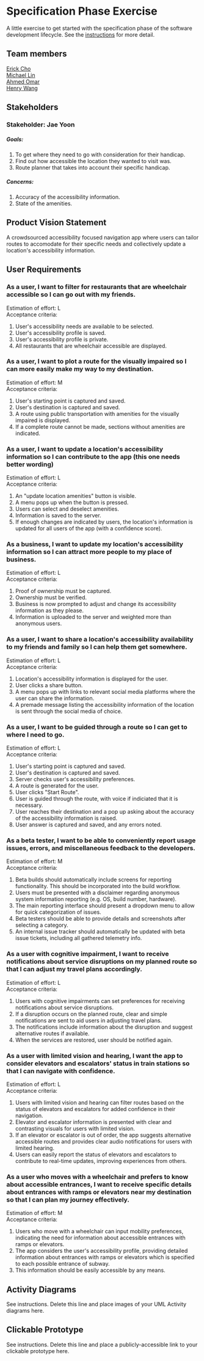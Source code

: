 # Specification Phase Exercise

A little exercise to get started with the specification phase of the software development lifecycle. See the [instructions](instructions.md) for more detail.

## Team members

[Erick Cho](https://github.com/ec3566)  
[Michael Lin](https://github.com/freerainboxbox)  
[Ahmed Omar](https://github.com/ahmed-o-324)  
[Henry Wang](https://github.com/fishlesswater)  

## Stakeholders

### Stakeholder: Jae Yoon 
##### Goals:  
1. To get where they need to go with consideration for their handicap.
2. Find out how accessible the location they wanted to visit was.
3. Route planner that takes into account their specific handicap.
##### Concerns:
1. Accuracy of the accessibility information.
2. State of the amenities.

## Product Vision Statement

A crowdsourced accessibility focused navigation app where users can tailor routes to accomodate for their specific needs and collectively update a location's accessibility information.

## User Requirements

### As a user, I want to filter for restaurants that are wheelchair accessible so I can go out with my friends.
Estimation of effort: L  
Acceptance criteria:
1. User's accessibility needs are available to be selected.
2. User's accessibility profile is saved.
3. User's accessibility profile is private.
4. All restaurants that are wheelchair accessible are displayed.


### As a user, I want to plot a route for the visually impaired so I can more easily make my way to my destination.
Estimation of effort: M  
Acceptance criteria:
1. User's starting point is captured and saved.
2. User's destination is captured and saved.
3. A route using public transportation with amenities for the visually impaired is displayed.
4. If a complete route cannot be made, sections without amenities are indicated.


### As a user, I want to update a location's accessibility information so I can contribute to the app (this one needs better wording)
Estimation of effort: L  
Acceptance criteria:
1. An "update location amenities" button is visible.
2. A menu pops up when the button is pressed.
3. Users can select and deselect amenities.
4. Information is saved to the server.
5. If enough changes are indicated by users, the location's information is updated for all users of the app (with a confidence score).


### As a business, I want to update my location's accessibility information so I can attract more people to my place of business.
Estimation of effort: L  
Acceptance criteria:
1. Proof of ownership must be captured.
2. Ownership must be verified.
3. Business is now prompted to adjust and change its accessibility information as they please.
4. Information is uploaded to the server and weighted more than anonymous users.


### As a user, I want to share a location's accessibility availability to my friends and family so I can help them get somewhere.
Estimation of effort: L  
Acceptance criteria:  
1. Location's accessibility information is displayed for the user.
2. User clicks a share button.
3. A menu pops up with links to relevant social media platforms where the user can share the information.
4. A premade message listing the accessibility information of the location is sent through the social media of choice.

### As a user, I want to be guided through a route so I can get to where I need to go.
Estimation of effort: L  
Acceptance criteria:
1. User's starting point is captured and saved.
2. User's destination is captured and saved.
3. Server checks user's accessibility preferences.
4. A route is generated for the user.
5. User clicks "Start Route".
6. User is guided through the route, with voice if indiciated that it is necessary.
7. User reaches their destination and a pop up asking about the accuracy of the accessibility information is raised.
8. User answer is captured and saved, and any errors noted.

### As a beta tester, I want to be able to conveniently report usage issues, errors, and miscellaneous feedback to the developers.
Estimation of effort: M  
Acceptance criteria:
1. Beta builds should automatically include screens for reporting functionality. This should be incorporated into the build workflow.
2. Users must be presented with a disclaimer regarding anonymous system information reporting (e.g. OS, build number, hardware).
3. The main reporting interface should present a dropdown menu to allow for quick categorization of issues.
4. Beta testers should be able to provide details and screenshots after selecting a category.
5. An internal issue tracker should automatically be updated with beta issue tickets, including all gathered telemetry info.

### As a user with cognitive impairment, I want to receive notifications about service disruptions on my planned route so that I can adjust my travel plans accordingly.
Estimation of effort: L  
Acceptance criteria:
1. Users with cognitive impairments can set preferences for receiving notifications about service disruptions.
2. If a disruption occurs on the planned route, clear and simple notifications are sent to aid users in adjusting travel plans.
3. The notifications include information about the disruption and suggest alternative routes if available.
4. When the services are restored, user should be notified again.

### As a user with limited vision and hearing, I want the app to consider elevators and escalators' status in train stations so that I can navigate with confidence.
Estimation of effort: L  
Acceptance criteria:
1. Users with limited vision and hearing can filter routes based on the status of elevators and escalators for added confidence in their navigation.
2. Elevator and escalator information is presented with clear and contrasting visuals for users with limited vision.
3. If an elevator or escalator is out of order, the app suggests alternative accessible routes and provides clear audio notifications for users with limited hearing.
4. Users can easily report the status of elevators and escalators to contribute to real-time updates, improving experiences from others.

### As a user who moves with a wheelchair and prefers to know about accessible entrances, I want to receive specific details about entrances with ramps or elevators near my destination so that I can plan my journey effectively.

Estimation of effort: M  
Acceptance criteria:
1. Users who move with a wheelchair can input mobility preferences, indicating the need for information about accessible entrances with ramps or elevators.
2. The app considers the user's accessibility profile, providing detailed information about entrances with ramps or elevators which is specified to each possible entrance of subway.
3. This information should be easily accessible by any means.



## Activity Diagrams

See instructions. Delete this line and place images of your UML Activity diagrams here.

## Clickable Prototype

See instructions. Delete this line and place a publicly-accessible link to your clickable prototype here.
